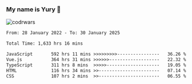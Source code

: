 ### My name is Yury 👋 
![codrwars](https://www.codewars.com/users/litury/badges/micro) 


<!--START_SECTION:waka-->

```txt
From: 28 January 2022 - To: 30 January 2025

Total Time: 1,633 hrs 16 mins

JavaScript       592 hrs 11 mins >>>>>>>>>----------------   36.26 %
Vue.js           364 hrs 31 mins >>>>>>-------------------   22.32 %
TypeScript       311 hrs 8 mins  >>>>>--------------------   19.05 %
HTML             116 hrs 34 mins >>-----------------------   07.14 %
CSS              107 hrs 2 mins  >>-----------------------   06.55 %
```

<!--END_SECTION:waka-->

